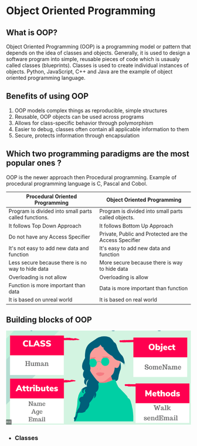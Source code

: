 # Object Oriented Programming

## What is OOP?

Object Oriented Programming (OOP) is a programming model or pattern that depends on the idea of
classes and objects. Generally, it is used to design a software program into simple, reusable pieces of code which is usaualy called classes (blueprints). Classes is used to create individual instances of objects. Python, JavaScript, C++ and Java are the example of object oriented programming language.

## Benefits of using OOP

1. OOP models complex things as reproducible, simple structures
2. Reusable, OOP objects can be used across programs
3. Allows for class-specific behavior through polymorphism
4. Easier to debug, classes often contain all applicable information to them
5. Secure, protects information through encapsulation

## Which two programming paradigms are the most popular ones ?

OOP is the newer approach then Procedural programming. Example of procedural programming language is C, Pascal and Cobol.

| Procedural Oriented Programming                       | Object Oriented Programming                            |
| ----------------------------------------------------- | ------------------------------------------------------ |
| Program is divided into small parts called functions. | Program is divided into small parts called objects.    |
| It follows Top Down Approach                          | It follows Bottom Up Approach                          |
| Do not have any Access Specifier                      | Private, Public and Protected are the Access Specifier |
| It's not easy to add new data and function            | It's easy to add new data and function                 |
| Less secure because there is no way to hide data      | More secure because there is way to hide data          |
| Overloading is not allow                              | Overloading is allow                                   |
| Function is more important than data                  | Data is more important than function                   |
| It is based on unreal world                           | It is based on real world                              |

## Building blocks of OOP

![image info](./Images/structure.png)

- ### Classes
